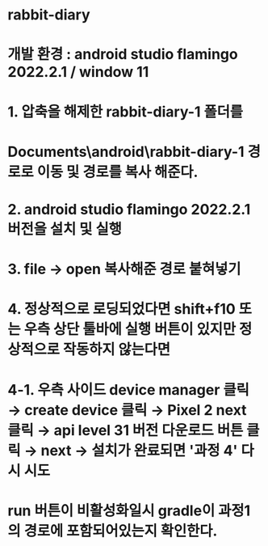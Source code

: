 # rabbit-diary

# 개발 환경 : android studio flamingo 2022.2.1 / window 11

# 1. 압축을 해제한 rabbit-diary-1 폴더를 
# Documents\android\rabbit-diary-1 경로로 이동 및 경로를 복사 해준다.

# 2. android studio flamingo 2022.2.1 버전을 설치 및 실행

# 3. file → open 복사해준 경로 붙혀넣기

# 4. 정상적으로 로딩되었다면 shift+f10 또는 우측 상단 툴바에 실행 버튼이 있지만 정상적으로 작동하지 않는다면

# 4-1. 우측 사이드 device manager 클릭 → create device 클릭 → Pixel 2 next 클릭 →  api level 31 버전 다운로드 버튼 클릭 → next → 설치가 완료되면 '과정 4' 다시 시도


# run 버튼이 비활성화일시 gradle이 과정1의 경로에 포함되어있는지 확인한다.

